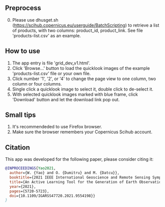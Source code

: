 ## Preprocess
0. Please use dhusget.sh (https://scihub.copernicus.eu/userguide/BatchScripting) to retrieve a list of products, with two columns: product_id, product_link. 
See file 'products-list.csv' as an example.

## How to use
1. The app entry is file 'grid_dev_v1.html'.
2. Click 'Browse...' button to load the quicklook images of the example 'products-list.csv' file or your own file. 
3. Click number '1', '2', or '4' to change the page view to one column, two column or four columns.
4. Single click a quicklook image to select it, double click to de-select it.
5. With selected quicklook images marked with blue frame, click 'Download' button and let the download link pop out.

## Small tips
1. It's recommendeded to use Firefox browser.
2. Make sure the browser remembers your Copernicus Scihub account.

## Citation
This app was developed for the following paper, please consider citing it:

```bibtex
@INPROCEEDINGS{Yao2021,
  author={W. {Yao} and O. {Dumitru} and M. {Datcu}},
  booktitle={2021 IEEE International Geoscience and Remote Sensing Symposium (IGARSS 2021)}, 
  title={An Active Learning Tool for the Generation of Earth Observation Image Benchmarks}, 
  year={2021},
  pages={5720-5723},
  doi={10.1109/IGARSS47720.2021.9554198}}
}
```
